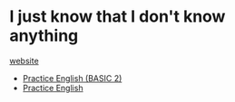 # I just know that I don't know anything

[website](https://ducksw.github.io/ducks/)

* [Practice English (BASIC 2)](ingles_b2.md)
* [Practice English](ingles.md)